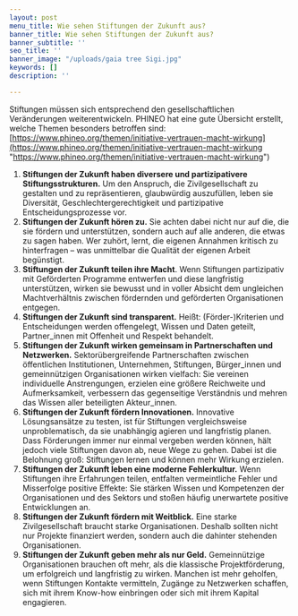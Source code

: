 ```yaml
---
layout: post
menu_title: Wie sehen Stiftungen der Zukunft aus?
banner_title: Wie sehen Stiftungen der Zukunft aus?
banner_subtitle: ''
seo_title: ''
banner_image: "/uploads/gaia tree Sigi.jpg"
keywords: []
description: ''

---
```

Stiftungen müssen sich entsprechend den gesellschaftlichen Veränderungen weiterentwickeln. PHINEO hat eine gute Übersicht erstellt, welche Themen besonders betroffen sind:  
[https://www.phineo.org/themen/initiative-vertrauen-macht-wirkung](https://www.phineo.org/themen/initiative-vertrauen-macht-wirkung "https://www.phineo.org/themen/initiative-vertrauen-macht-wirkung")

1. **Stiftungen der Zukunft haben diversere und partizipativere Stiftungsstrukturen.** Um den Anspruch, die Zivilgesellschaft zu gestalten und zu repräsentieren, glaubwürdig auszufüllen, leben sie Diversität, Geschlechtergerechtigkeit und partizipative Entscheidungsprozesse vor.
2. **Stiftungen der Zukunft hören zu.** Sie achten dabei nicht nur auf die, die sie fördern und unterstützen, sondern auch auf alle anderen, die etwas zu sagen haben. Wer zuhört, lernt, die eigenen Annahmen kritisch zu hinterfragen – was unmittelbar die Qualität der eigenen Arbeit begünstigt.
3. **Stiftungen der Zukunft teilen ihre Macht**. Wenn Stiftungen partizipativ mit Geförderten Programme entwerfen und diese langfristig unterstützen, wirken sie bewusst und in voller Absicht dem ungleichen Machtverhältnis zwischen fördernden und geförderten Organisationen entgegen.
4. **Stiftungen der Zukunft sind transparent.** Heißt: (Förder-)Kriterien und Entscheidungen werden offengelegt, Wissen und Daten geteilt, Partner_innen mit Offenheit und Respekt behandelt.
5. **Stiftungen der Zukunft wirken gemeinsam in Partnerschaften und Netzwerken.** Sektorübergreifende Partnerschaften zwischen öffentlichen Institutionen, Unternehmen, Stiftungen, Bürger_innen und gemeinnützigen Organisationen wirken vielfach: Sie vereinen individuelle Anstrengungen, erzielen eine größere Reichweite und Aufmerksamkeit, verbessern das gegenseitige Verständnis und mehren das Wissen aller beteiligten Akteur_innen.
6. **Stiftungen der Zukunft fördern Innovationen.** Innovative Lösungsansätze zu testen, ist für Stiftungen vergleichsweise unproblematisch, da sie unabhängig agieren und langfristig planen. Dass Förderungen immer nur einmal vergeben werden können, hält jedoch viele Stiftungen davon ab, neue Wege zu gehen. Dabei ist die Belohnung groß: Stiftungen lernen und können mehr Wirkung erzielen.
7. **Stiftungen der Zukunft leben eine moderne Fehlerkultur.** Wenn Stiftungen ihre Erfahrungen teilen, entfalten vermeintliche Fehler und Misserfolge positive Effekte: Sie stärken Wissen und Kompetenzen der Organisationen und des Sektors und stoßen häufig unerwartete positive Entwicklungen an.
8. **Stiftungen der Zukunft fördern mit Weitblick.** Eine starke Zivilgesellschaft braucht starke Organisationen. Deshalb sollten nicht nur Projekte finanziert werden, sondern auch die dahinter stehenden Organisationen.
9. **Stiftungen der Zukunft geben mehr als nur Geld.** Gemeinnützige Organisationen brauchen oft mehr, als die klassische Projektförderung, um erfolgreich und langfristig zu wirken. Manchen ist mehr geholfen, wenn Stiftungen Kontakte vermitteln, Zugänge zu Netzwerken schaffen, sich mit ihrem Know-how einbringen oder sich mit ihrem Kapital engagieren.